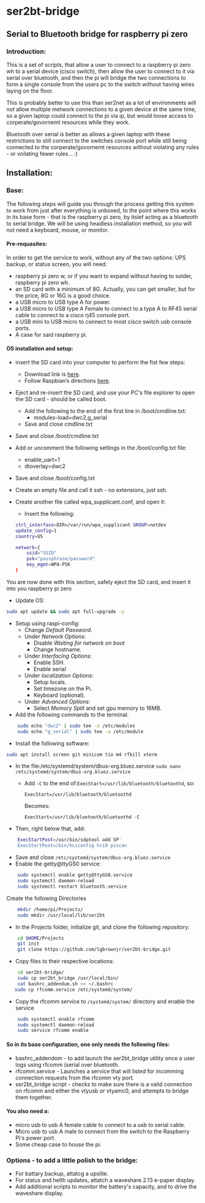 # ser2bt-bridge
## Serial to Bluetooth bridge for raspberry pi zero

### Introduction:
This is a set of scripts, that allow a user to connect to a raspberry pi zero wh to a serial device (cisco switch), then allow the user to connect to it via serial over bluetooth, and then the pi will bridge the two connections to form a single console from the users pc to the switch without having wires laying on the floor.

This is probably better to use this than ser2net as a lot of environments will not allow multiple metwork connections to a given device at the same time, so a given laptop could connect to the pi via ip, but would loose access to corperate/govornemt resources while they work.

Bluetooth over serial is better as allows a given laptop with these restrictions to still connect to the switches console port while still being connected to the corperate/govornemt resources without violating any rules - or voilating fewer rules... :)

## Installation:
### Base:
The following steps will guide you through the process getting this system to work from just after everything is unboxed, to the point where this works in its base form - that is the raspberry pi zero, by itslef acting as a bluetooth to serial bridge.  We will be using headless installation method, so you will not need a keyboard, mouse, or monitor.
#### Pre-requasites:
In order to get the service to work, without any of the two options: UPS backup, or status screen, you will need:  
- raspberry pi zero w, or if you want to expand without having to solder, raspberry pi zero wh.
- an SD card with a minimum of 8G.  Actually, you can get smaller, but for the price, 8G or 16G is a good choice.
- a USB micro to USB type A for power.
- a USB micro to USB type A Female to connect to a type A to RF45 serial cable to connect to a cisco rj45 console port.
- a USB mini to USB micro to connect to most cisco switch usb console ports.
- A case for said raspberry pi.
#### OS installation and setup:
- insert the SD card into your computer to perform the fist few steps:
  - Download link is [here](https://www.raspberrypi.org/downloads/raspberry-pi-os/).
  - Follow Raspbian’s directions [here](https://www.raspberrypi.org/documentation/installation/installing-images/README.md).
- Eject and re-insert the SD card, and use your PC's file explorer to open the SD card - should be called boot.
  - Add the following to the end of the first line in /boot/cmdline.txt:
    - modules-load=dwc2,g_serial
  - Save and close cmdline.txt
- Save and close /boot/cmdline.txt
- Add or uncomment the following settings in the /boot/config.txt file:  
  - enable_uart=1
  - dtoverlay=dwc2
- Save and close /boot/config.txt
- Create an empty file and call it ssh - no extensions, just ssh.
- Create another file called wpa_supplicant.conf, and open it:
  - Insert the following:
  
  ```bash
  ctrl_interface=DIR=/var/run/wpa_supplicant GROUP=netdev
  update_config=1
  country=US
  
  network={
      ssid="SSID"
      psk="passphrase/password"
      key_mgmt=WPA-PSK
  }
  ```

You are now done with this section, safely eject the SD card, and insert it into you raspberry pi zero
- Update OS:

```bash
sudo apt update && sudo apt full-upgrade -y
```

- Setup using raspi-config:
  - Change *Default Password*.
  - Under *Network Options:*
    - Disable *Waiting for network on boot*
    - Change hostname.
  - Under *Interfacing Options:*
    - Enable SSH.
    - Enable serial
  - Under *localization Options:*
    - Setup locals.
    - Set timezone on the Pi.
    - Keyboard (optional).
  - Under *Advanced Options:*
    - Select *Memory Split* and set gpu memory to 16MB.
- Add the following commands to the terminal:

```bash
    sudo echo "dwc2" | sudo tee -a /etc/modules
    sudo echo "g_serial" | sudo tee -a /etc/module
```
 - Install the following software:
 
 ```bash
 sudo apt install screen git minicom tio m4 rfkill xterm
 ```
- In the file:/etc/systemd/system/dbus-org.bluez.service
`sudo nano /etc/systemd/system/dbus-org.bluez.service`
  - Add `-C` to the end of:`ExecStart=/usr/lib/bluetooth/bluetoothd`, so:
  
    `ExecStart=/usr/lib/bluetooth/bluetoothd`

    Becomes:

    `ExecStart=/usr/lib/bluetooth/bluetoothd -C`
- Then, right below that, add:
```bash
    ExecStartPost=/usr/bin/sdptool add SP'
    ExecStartPost=/bin/hciconfig hci0 piscan
```

  - Save and close `/etc/systemd/system/dbus-org.bluez.service`
- Enable the getty@ttyGS0 service:
```bash
    sudo systemctl enable getty@ttyGS0.service
    sudo systemctl daemon-reload
    sudo systemctl restart bluetooth.service
```
Create the following Directories
```bash
    mkdir /home/pi/Projects/
    sudo mkdir /usr/local/lib/ser2bt
```
- In the Projects folder, initialize git, and clone the following repository:
```bash
    cd $HOME/Projects
    git init
    git clone https://github.com/lgbrownjr/ser2bt-bridge.git
```
  - Copy files to their respective locations:
```bash
    cd ser2bt-bridge/
    sudo cp ser2bt_bridge /usr/local/bin/
    cat bashrc_addendum.sh >> ~/.bashrc
   sudo cp rfcomm.service /etc/systemd/system/
```
  - Copy the rfcomm service to `/systemd/system/` directory and enable the service
```bash
    sudo systemctl enable rfcomm
    sudo systemctl daemon-reload
    sudo service rfcomm enable
```

  

 
#### So in its base configuration, one only needs the following files:
- bashrc_addendom - to add launch the ser2bt_bridge utility once a user logs using rfcomm (serial over bluetooth.
- rfcomm.service - Launches a service that will listed for incomming connection requests from the rfcomm vty port.
- ser2bt_bridge script - checks to make sure there is a valid connection on rfcomm and either the vtyusb or vtyamc0, and attempts to bridge them together.

#### You also need a:
- micro usb to usb A female cable to connect to a usb to serial cable.
- Micro usb to usb A male to connect from the switch to the Raspberry Pi's power port.
- Some cheap case to house the pi.

### Options - to add a little polish to the bridge:
- For battary backup, attatcg a upslite.
- For status and helth updates, attatch a waveshare.2.13 e-paper display.
- Add additional scripts to monitor the battery's capacity, and to drive the waveshare display.

